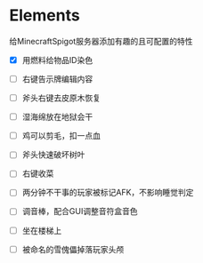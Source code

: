# Elements
给MinecraftSpigot服务器添加有趣的且可配置的特性

- [x] 用燃料给物品ID染色
- [ ] 右键告示牌编辑内容
- [ ] 斧头右键去皮原木恢复
- [ ] 湿海绵放在地狱会干
- [ ] 鸡可以剪毛，扣一点血
- [ ] 斧头快速破坏树叶
- [ ] 右键收菜
- [ ] 两分钟不干事的玩家被标记AFK，不影响睡觉判定
- [ ] 调音棒，配合GUI调整音符盒音色
- [ ]  坐在楼梯上
- [ ] 被命名的雪傀儡掉落玩家头颅

